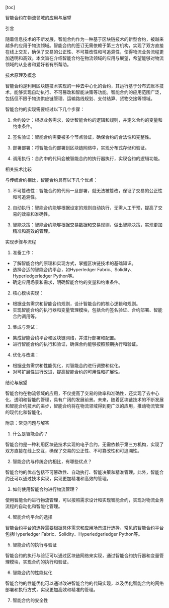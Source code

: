 
[toc]                    
                
                
智能合约在物流领域的应用与展望

引言

随着信息技术的不断发展，智能合约作为一种基于区块链技术的新型合约，被越来越多的应用于物流领域。智能合约的签订无需依赖于第三方机构，实现了双方直接在线上交互，确保了交易的公正性、不可篡改性和可追溯性，使得物流业务流程更加透明和高效。本文旨在介绍智能合约在物流领域的应用与展望，希望能够对物流领域的从业者和爱好者有所帮助。

技术原理及概念

智能合约是利用区块链技术实现的一种去中心化的合约，其运行基于分布式账本技术，能够实现自动执行、不可篡改和智能决策等功能。智能合约的应用范围广泛，包括但不限于物流供应链管理、运输路线规划、支付结算、货物交接等领域。

智能合约的实现需要经过以下几个步骤：

1. 合约设计：根据业务需求，设计智能合约的逻辑和规则，并定义合约的变量和约束条件。

2. 签名验证：智能合约需要被多个节点验证，确保合约的合法性和完整性。

3. 部署部署：将智能合约部署到区块链网络中，实现分布式存储和验证。

4. 调用执行：合约中的代码会被智能合约的执行器执行，实现合约的逻辑功能。

相关技术比较

与传统合约相比，智能合约具有以下几个优点：

1. 不可篡改性：智能合约的代码一旦部署，就无法被篡改，保证了交易的公正性和可追溯性。

2. 自动执行：智能合约能够根据设定的规则自动执行，无需人工干预，提高了交易的效率和准确性。

3. 智能决策：智能合约能够根据交易数据和交易规则，做出智能决策，实现更加精准和高效的管理。

实现步骤与流程

1. 准备工作：

- 了解智能合约的原理和实现方式，掌握区块链技术的基础知识。
- 选择合适的智能合约平台，如Hyperledger Fabric、Solidity、Hyperledgerledger Python等。
- 确定应用场景和需求，明确智能合约的变量和约束条件。

2. 核心模块实现：

- 根据业务需求和智能合约规则，设计智能合约的核心逻辑和规则。
- 实现智能合约的执行器和变量管理模块，包括合约签名验证、合约部署、智能合约调用等。

3. 集成与测试：

- 集成智能合约平台和区块链网络，并进行部署和配置。
- 进行智能合约的执行和验证，确保合约能够按照预期执行和验证。

4. 优化与改进：

- 根据业务需求和性能优化，对智能合约进行调整和优化。
- 对可扩展性进行改进，提高智能合约的可用性和扩展性。

结论与展望

智能合约在物流领域的应用，不仅提高了交易的效率和准确性，还实现了去中心化、透明和智能的管理，具有广阔的发展前景。未来，随着区块链技术的不断发展和智能合约技术的进步，智能合约将在物流领域得到更广泛的应用，推动物流管理的现代化和智能化。

附录：常见问题与解答

1. 什么是智能合约？

智能合约是一种利用区块链技术实现的电子合约，无需依赖于第三方机构，实现了双方直接在线上交互，确保了交易的公正性、不可篡改性和可追溯性。

2. 智能合约与传统合约相比，有哪些优点？

智能合约的优点包括不可篡改性、自动执行、智能决策和精准管理。此外，智能合约还可以通过技术实现，实现更加精准和高效的管理。

3. 如何使用智能合约进行物流管理？

使用智能合约进行物流管理，可以按照需求设计和实现智能合约，实现对物流业务流程的自动化和智能化管理。

4. 智能合约平台的选择

智能合约平台的选择需要根据具体需求和应用场景进行选择，常见的智能合约平台包括Hyperledger Fabric、Solidity、Hyperledgerledger Python等。

5. 智能合约的执行与验证

智能合约的执行与验证可以通过区块链网络来实现，通过智能合约执行器和变量管理模块，实现合约的执行和验证。

6. 智能合约的性能优化

智能合约的性能优化可以通过改进智能合约的代码实现，以及优化智能合约的网络部署和执行方式，实现更加高效和精准的管理。

7. 智能合约的安全性

